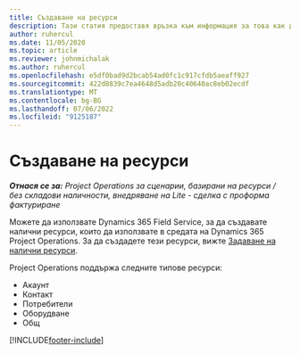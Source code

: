 ```yaml
---
title: Създаване на ресурси
description: Тази статия предоставя връзка към информация за това как да създадете резервиращи ресурси.
author: ruhercul
ms.date: 11/05/2020
ms.topic: article
ms.reviewer: johnmichalak
ms.author: ruhercul
ms.openlocfilehash: e5df0bad9d2bcab54ad0fc1c917cfdb5aeaff927
ms.sourcegitcommit: 422d8839c7ea4648d5adb20c40640ac8eb02ecdf
ms.translationtype: MT
ms.contentlocale: bg-BG
ms.lasthandoff: 07/06/2022
ms.locfileid: "9125187"
---
```

# <a name="create-resources"></a>Създаване на ресурси

_**Отнася се за:** Project Operations за сценарии, базирани на ресурси / без складови наличности, внедряване на Lite - сделка с проформа фактуриране_

Можете да използвате Dynamics 365 Field Service, за да създавате налични ресурси, които да използвате в средата на Dynamics 365 Project Operations. За да създадете тези ресурси, вижте [Задаване на налични ресурси](/dynamics365/field-service/set-up-bookable-resources).

Project Operations поддържа следните типове ресурси:
- Акаунт
- Контакт
- Потребители
- Оборудване
- Общ


[!INCLUDE[footer-include](../includes/footer-banner.md)]
